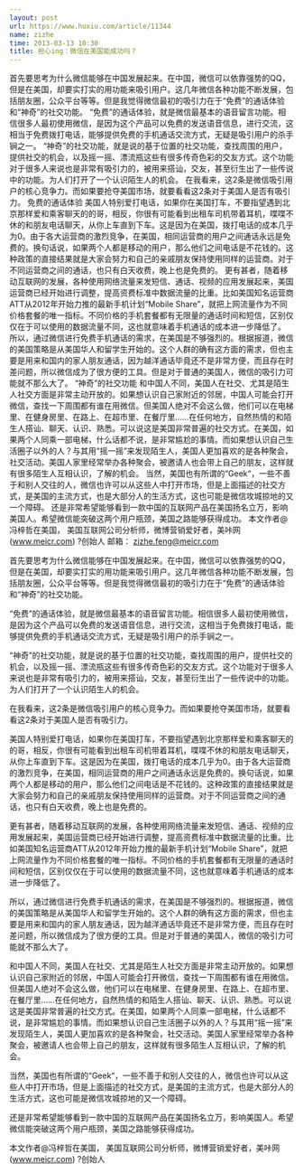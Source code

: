 ```yaml
---
layout: post
url: https://www.huxiu.com/article/11344
name: zizhe
time: 2013-03-13 10:30
title: 担心ing：微信在美国能成功吗？
---
```

首先要思考为什么微信能够在中国发展起来。在中国，微信可以依靠强势的QQ，但是在美国，却要实打实的用功能来吸引用户。这几年微信各种功能不断发展，包括朋友圈，公众平台等等。但是我觉得微信最初的吸引力在于“免费”的通话体验和“神奇”的社交功能。 “免费”的通话体验，就是微信最基本的语音留言功能。相信很多人最初使用微信，是因为这个产品可以免费的发送语音信息，进行交流，这相当于免费拨打电话，能够提供免费的手机通话交流方式，无疑是吸引用户的杀手锏之一。 “神奇”的社交功能，就是说的基于位置的社交功能，查找周围的用户，提供社交的机会，以及摇一摇、漂流瓶这些有很多传奇色彩的交友方式。这个功能对于很多人来说也是非常有吸引力的，被用来搭讪，交友，甚至衍生出了一些传说中的功能。为人们打开了一个认识陌生人的机会。 在我看来，这2条是微信吸引用户的核心竞争力。而如果要抢夺美国市场，就要看看这2条对于美国人是否有吸引力。 免费的通话体验 美国人特别爱打电话，如果你在美国打车，不要指望遇到北京那样爱和乘客聊天的的哥，相反，你很有可能看到出租车司机带着耳机，喋喋不休的和朋友电话聊天，从你上车直到下车。这是因为在美国，拨打电话的成本几乎为0。由于各大运营商的激烈竞争，在美国，相同运营商的用户之间通话永远是免费的。换句话说，如果两个人都是移动的用户，那么他们之间电话是不花钱的。这种政策的直接结果就是大家会努力和自己的亲戚朋友保持使用同样的运营商。对于不同运营商之间的通话，也只有白天收费，晚上也是免费的。 更有甚者，随着移动互联网的发展，各种使用网络流量来发短信、通话、视频的应用发展起来，美国运营商已经开始进行调整，提高资费标准中数据流量的比重。比如美国知名运营商ATT从2012年开始力推的最新手机计划“Mobile Share”，就把上网流量作为不同价格套餐的唯一指标。不同价格的手机套餐都有无限量的通话时间和短信，区别仅仅在于可以使用的数据流量不同，这也就意味着手机通话的成本进一步降低了。 所以，通过微信进行免费手机通话的需求，在美国是不够强烈的。根据报道，微信的美国策略是从美国华人和留学生开始的。这个人群的确有这方面的需求，但也主要是用来和国内的家人朋友通话，因为越洋通话毕竟还不是非常方便，而且存在时差问题，所以微信成为了很方便的工具。但是对于普通的美国人，微信的吸引力可能就不那么大了。 “神奇”的社交功能 和中国人不同，美国人在社交、尤其是陌生人社交方面是非常主动开放的。如果想认识自己家附近的邻居，中国人可能会打开微信，查找一下周围都有谁在用微信。但美国人绝对不会这么做，他们可以在电梯里、在健身房里、在路上、在超市里、在餐厅里……在任何地方，自然热情的和陌生人搭讪、聊天、认识、熟悉。可以说这是美国非常普遍的社交方式。在美国，如果两个人同乘一部电梯，什么话都不说，是非常尴尬的事情。而如果想认识自己生活圈子以外的人？与其用“摇一摇”来发现陌生人，美国人更加喜欢的是各种聚会，社交活动。美国人家里经常举办各种聚会，被邀请人也会带上自己的朋友，这样就有很多陌生人互相认识，了解的机会。 当然，美国也有所谓的“Geek“，一些不善于和别人交往的人，微信也许可以从这些人中打开市场，但是上面描述的社交方式，是美国的主流方式，也是大部分人的生活方式，这也可能是微信攻城掠地的又一个障碍。 还是非常希望能够看到一款中国的互联网产品在美国扬名立万，影响美国人。希望微信能突破这两个用户瓶颈，美国之路能够获得成功。 本文作者@冯梓哲在美国， 美国互联网公司分析师，微博营销爱好者，美咔网(www.meicr.com) ?创始人 邮箱： zizhe.feng@meicr.com

首先要思考为什么微信能够在中国发展起来。在中国，微信可以依靠强势的QQ，但是在美国，却要实打实的用功能来吸引用户。这几年微信各种功能不断发展，包括朋友圈，公众平台等等。但是我觉得微信最初的吸引力在于“免费”的通话体验和“神奇”的社交功能。

“免费”的通话体验，就是微信最基本的语音留言功能。相信很多人最初使用微信，是因为这个产品可以免费的发送语音信息，进行交流，这相当于免费拨打电话，能够提供免费的手机通话交流方式，无疑是吸引用户的杀手锏之一。

“神奇”的社交功能，就是说的基于位置的社交功能，查找周围的用户，提供社交的机会，以及摇一摇、漂流瓶这些有很多传奇色彩的交友方式。这个功能对于很多人来说也是非常有吸引力的，被用来搭讪，交友，甚至衍生出了一些传说中的功能。为人们打开了一个认识陌生人的机会。

在我看来，这2条是微信吸引用户的核心竞争力。而如果要抢夺美国市场，就要看看这2条对于美国人是否有吸引力。

美国人特别爱打电话，如果你在美国打车，不要指望遇到北京那样爱和乘客聊天的的哥，相反，你很有可能看到出租车司机带着耳机，喋喋不休的和朋友电话聊天，从你上车直到下车。这是因为在美国，拨打电话的成本几乎为0。由于各大运营商的激烈竞争，在美国，相同运营商的用户之间通话永远是免费的。换句话说，如果两个人都是移动的用户，那么他们之间电话是不花钱的。这种政策的直接结果就是大家会努力和自己的亲戚朋友保持使用同样的运营商。对于不同运营商之间的通话，也只有白天收费，晚上也是免费的。

更有甚者，随着移动互联网的发展，各种使用网络流量来发短信、通话、视频的应用发展起来，美国运营商已经开始进行调整，提高资费标准中数据流量的比重。比如美国知名运营商ATT从2012年开始力推的最新手机计划“Mobile Share”，就把上网流量作为不同价格套餐的唯一指标。不同价格的手机套餐都有无限量的通话时间和短信，区别仅仅在于可以使用的数据流量不同，这也就意味着手机通话的成本进一步降低了。

所以，通过微信进行免费手机通话的需求，在美国是不够强烈的。根据报道，微信的美国策略是从美国华人和留学生开始的。这个人群的确有这方面的需求，但也主要是用来和国内的家人朋友通话，因为越洋通话毕竟还不是非常方便，而且存在时差问题，所以微信成为了很方便的工具。但是对于普通的美国人，微信的吸引力可能就不那么大了。

和中国人不同，美国人在社交、尤其是陌生人社交方面是非常主动开放的。如果想认识自己家附近的邻居，中国人可能会打开微信，查找一下周围都有谁在用微信。但美国人绝对不会这么做，他们可以在电梯里、在健身房里、在路上、在超市里、在餐厅里……在任何地方，自然热情的和陌生人搭讪、聊天、认识、熟悉。可以说这是美国非常普遍的社交方式。在美国，如果两个人同乘一部电梯，什么话都不说，是非常尴尬的事情。而如果想认识自己生活圈子以外的人？与其用“摇一摇”来发现陌生人，美国人更加喜欢的是各种聚会，社交活动。美国人家里经常举办各种聚会，被邀请人也会带上自己的朋友，这样就有很多陌生人互相认识，了解的机会。

当然，美国也有所谓的“Geek“，一些不善于和别人交往的人，微信也许可以从这些人中打开市场，但是上面描述的社交方式，是美国的主流方式，也是大部分人的生活方式，这也可能是微信攻城掠地的又一个障碍。

还是非常希望能够看到一款中国的互联网产品在美国扬名立万，影响美国人。希望微信能突破这两个用户瓶颈，美国之路能够获得成功。

本文作者@冯梓哲在美国， 美国互联网公司分析师，微博营销爱好者，美咔网(www.meicr.com) ?创始人

